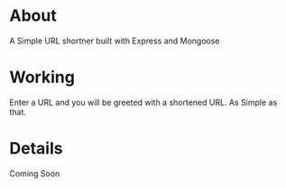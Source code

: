 # About
A Simple URL shortner built with Express and Mongoose

# Working
Enter a URL and you will be greeted with a shortened URL. As Simple as that.

# Details
Coming Soon
